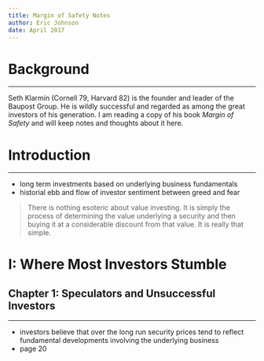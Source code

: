 ```yaml
---
title: Margin of Safety Notes
author: Eric Johnson
date: April 2017
---
```


# Background
***
Seth Klarmin (Cornell 79, Harvard 82) is the founder and leader of the Baupost Group. He is wildly successful and regarded as among the great investors of his generation. I am reading a copy of his book *Margin of Safety* and will keep notes and thoughts about it here.


# Introduction
***
- long term investments based on underlying business fundamentals
- historial ebb and flow of investor sentiment between greed and fear

> There is nothing esoteric about value investing. It is simply the process of determining the value underlying a security and then buying it at a considerable discount from that value. It is really that simple.

# I: Where Most Investors Stumble
## Chapter 1: Speculators and Unsuccessful Investors
***
- investors believe that over the long run security prices tend to reflect fundamental developments involving the underlying business
- page 20 
